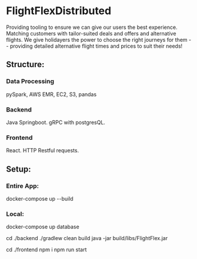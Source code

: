 # FlightFlexDistributed

Providing tooling to ensure we can give our users the best experience. Matching customers with tailor-suited deals and offers and alternative flights. We give holidayers the power to choose the right journeys for them -- providing detailed alternative flight times and prices to suit their needs!

## Structure:

### Data Processing

pySpark, AWS EMR, EC2, S3, pandas

### Backend

Java Springboot. gRPC with postgresQL.

### Frontend

React. HTTP Restful requests.

## Setup:

### Entire App:

docker-compose up --build

### Local:

docker-compose up database

cd ./backend
./gradlew clean build
java -jar build/libs/FlightFlex.jar

cd ./frontend
npm i
npm run start
